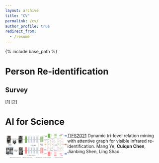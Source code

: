 ```yaml
---
layout: archive
title: "CV"
permalink: /cv/
author_profile: true
redirect_from:
  - /resume
---
```


{% include base_path %}

Person Re-identification
======

Survey 
---
[1]
[2]


AI for Science
======

<img src="https://github.com/ccq195/ccq195.github.io/blob/master/images/tifs2021.png" width="200" align="left" /> [TIFS2021](https://ieeexplore.ieee.org/abstract/document/9665382) Dynamic tri-level relation mining with attentive graph for visible infrared re-identification. Mang Ye, **Cuiqun Chen**, Jianbing Shen, Ling Shao.

